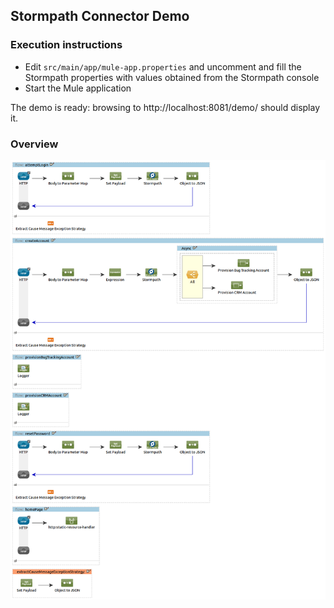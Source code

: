 ## Stormpath Connector Demo

### Execution instructions

- Edit `src/main/app/mule-app.properties` and uncomment and fill the Stormpath properties with values obtained from the Stormpath console
- Start the Mule application

The demo is ready: browsing to http://localhost:8081/demo/ should display it.

### Overview

![](flows/stormpath-demo.png)

